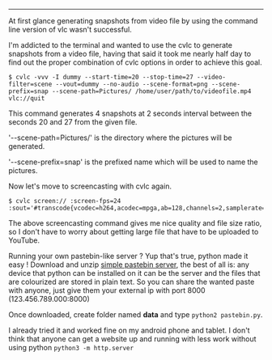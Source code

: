 
---

At first glance generating snapshots from video file by using the command line version of vlc wasn't successful.

I'm addicted to the terminal and wanted to use the cvlc to generate snapshots from a video file, having that said it took me nearly half day to find out the proper combination of cvlc options in order to achieve this goal.

    $ cvlc -vvv -I dummy --start-time=20 --stop-time=27 --video-filter=scene --vout=dummy --no-audio --scene-format=png --scene-prefix=snap --scene-path=Pictures/ /home/user/path/to/videofile.mp4 vlc://quit

This command generates 4 snapshots at 2 seconds interval between the seconds 20 and 27 from the given file.

'--scene-path=Pictures/' is the directory where the pictures will be generated.

'--scene-prefix=snap' is the prefixed name which will be used to name the pictures.

Now let's move to screencasting with cvlc again.

    $ cvlc screen:// :screen-fps=24 :sout='#transcode{vcodec=h264,acodec=mpga,ab=128,channels=2,samplerate=44100}:file{dst=/home/user/path/to/recorededvideofile.mp4}'

The above screencasting command gives me nice quality and file size ratio, so I don't have to worry about getting large file that have to be uploaded to YouTube.

Running your own pastebin-like server ? Yup that's true, python made it easy ! Download and unzip [simple pastebin server](https://github.com/xumingming/simple-pastebin-server), the best of all is: any device that python can be installed on it can be the server and the files that are colourized are stored in plain text. So you can share the wanted paste with anyone, just give them your external ip with port 8000 (123.456.789.000:8000)

Once downloaded, create folder named **data** and type `python2 pastebin.py`.

I already tried it and worked fine on my android phone and tablet. I don't think that anyone can get a website up and running with less work without using python `python3 -m http.server`
